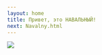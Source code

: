 ```yaml
---
layout: home
title: Привет, это НАВАЛЬНЫЙ!
next: Navalny.html
---
```


[![](https://perestroika-2.com/images/prison.jpg)](https://youtu.be/EgxBewOTeHU?t=223&debug=%F0%9F%8F%B3%EF%B8%8F%E2%80%8D%F0%9F%8C%88)
